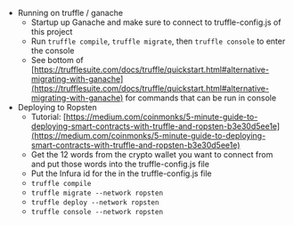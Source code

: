 - Running on truffle / ganache
    - Startup up Ganache and make sure to connect to truffle-config.js of this project
    - Run `truffle compile`, `truffle migrate`, then `truffle console` to enter the console
    - See bottom of [https://trufflesuite.com/docs/truffle/quickstart.html#alternative-migrating-with-ganache](https://trufflesuite.com/docs/truffle/quickstart.html#alternative-migrating-with-ganache) for commands that can be run in console
- Deploying to Ropsten
    - Tutorial: [https://medium.com/coinmonks/5-minute-guide-to-deploying-smart-contracts-with-truffle-and-ropsten-b3e30d5ee1e](https://medium.com/coinmonks/5-minute-guide-to-deploying-smart-contracts-with-truffle-and-ropsten-b3e30d5ee1e)
    - Get the 12 words from the crypto wallet you want to connect from and put those words into the truffle-config.js file
    - Put the Infura id for the in the truffle-config.js file
    - `truffle compile`
    - `truffle migrate --network ropsten`
    - `truffle deploy --network ropsten`
    - `truffle console --network ropsten`
